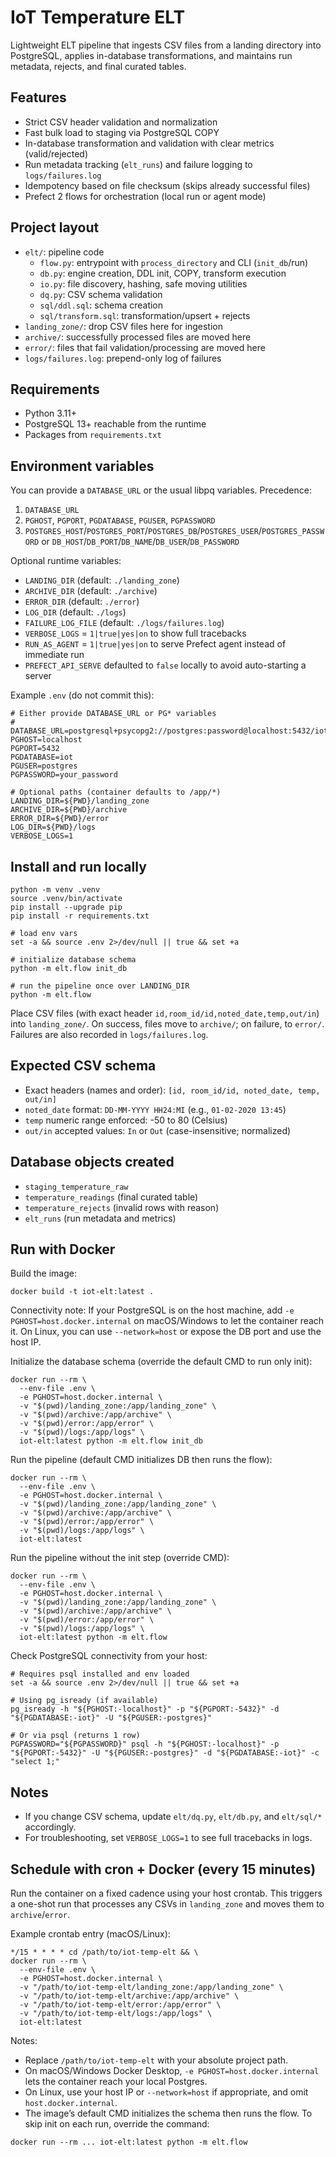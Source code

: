 # IoT Temperature ELT

Lightweight ELT pipeline that ingests CSV files from a landing directory into PostgreSQL, applies in-database transformations, and maintains run metadata, rejects, and final curated tables.

## Features

- Strict CSV header validation and normalization
- Fast bulk load to staging via PostgreSQL COPY
- In-database transformation and validation with clear metrics (valid/rejected)
- Run metadata tracking (`elt_runs`) and failure logging to `logs/failures.log`
- Idempotency based on file checksum (skips already successful files)
- Prefect 2 flows for orchestration (local run or agent mode)

## Project layout

- `elt/`: pipeline code
  - `flow.py`: entrypoint with `process_directory` and CLI (`init_db`/run)
  - `db.py`: engine creation, DDL init, COPY, transform execution
  - `io.py`: file discovery, hashing, safe moving utilities
  - `dq.py`: CSV schema validation
  - `sql/ddl.sql`: schema creation
  - `sql/transform.sql`: transformation/upsert + rejects
- `landing_zone/`: drop CSV files here for ingestion
- `archive/`: successfully processed files are moved here
- `error/`: files that fail validation/processing are moved here
- `logs/failures.log`: prepend-only log of failures

## Requirements

- Python 3.11+
- PostgreSQL 13+ reachable from the runtime
- Packages from `requirements.txt`

## Environment variables

You can provide a `DATABASE_URL` or the usual libpq variables. Precedence:

1) `DATABASE_URL`
2) `PGHOST`, `PGPORT`, `PGDATABASE`, `PGUSER`, `PGPASSWORD`
3) `POSTGRES_HOST`/`POSTGRES_PORT`/`POSTGRES_DB`/`POSTGRES_USER`/`POSTGRES_PASSWORD` or `DB_HOST`/`DB_PORT`/`DB_NAME`/`DB_USER`/`DB_PASSWORD`

Optional runtime variables:

- `LANDING_DIR` (default: `./landing_zone`)
- `ARCHIVE_DIR` (default: `./archive`)
- `ERROR_DIR` (default: `./error`)
- `LOG_DIR` (default: `./logs`)
- `FAILURE_LOG_FILE` (default: `./logs/failures.log`)
- `VERBOSE_LOGS` = `1|true|yes|on` to show full tracebacks
- `RUN_AS_AGENT` = `1|true|yes|on` to serve Prefect agent instead of immediate run
- `PREFECT_API_SERVE` defaulted to `false` locally to avoid auto-starting a server

Example `.env` (do not commit this):

```
# Either provide DATABASE_URL or PG* variables
# DATABASE_URL=postgresql+psycopg2://postgres:password@localhost:5432/iot
PGHOST=localhost
PGPORT=5432
PGDATABASE=iot
PGUSER=postgres
PGPASSWORD=your_password

# Optional paths (container defaults to /app/*)
LANDING_DIR=${PWD}/landing_zone
ARCHIVE_DIR=${PWD}/archive
ERROR_DIR=${PWD}/error
LOG_DIR=${PWD}/logs
VERBOSE_LOGS=1
```

## Install and run locally

```
python -m venv .venv
source .venv/bin/activate
pip install --upgrade pip
pip install -r requirements.txt

# load env vars
set -a && source .env 2>/dev/null || true && set +a

# initialize database schema
python -m elt.flow init_db

# run the pipeline once over LANDING_DIR
python -m elt.flow
```

Place CSV files (with exact header `id,room_id/id,noted_date,temp,out/in`) into `landing_zone/`. On success, files move to `archive/`; on failure, to `error/`. Failures are also recorded in `logs/failures.log`.

## Expected CSV schema

- Exact headers (names and order): `[id, room_id/id, noted_date, temp, out/in]`
- `noted_date` format: `DD-MM-YYYY HH24:MI` (e.g., `01-02-2020 13:45`)
- `temp` numeric range enforced: -50 to 80 (Celsius)
- `out/in` accepted values: `In` or `Out` (case-insensitive; normalized)

## Database objects created

- `staging_temperature_raw`
- `temperature_readings` (final curated table)
- `temperature_rejects` (invalid rows with reason)
- `elt_runs` (run metadata and metrics)

## Run with Docker

Build the image:

```
docker build -t iot-elt:latest .
```

Connectivity note: If your PostgreSQL is on the host machine, add `-e PGHOST=host.docker.internal` on macOS/Windows to let the container reach it. On Linux, you can use `--network=host` or expose the DB port and use the host IP.

Initialize the database schema (override the default CMD to run only init):

```
docker run --rm \
  --env-file .env \
  -e PGHOST=host.docker.internal \
  -v "$(pwd)/landing_zone:/app/landing_zone" \
  -v "$(pwd)/archive:/app/archive" \
  -v "$(pwd)/error:/app/error" \
  -v "$(pwd)/logs:/app/logs" \
  iot-elt:latest python -m elt.flow init_db
```

Run the pipeline (default CMD initializes DB then runs the flow):

```
docker run --rm \
  --env-file .env \
  -e PGHOST=host.docker.internal \
  -v "$(pwd)/landing_zone:/app/landing_zone" \
  -v "$(pwd)/archive:/app/archive" \
  -v "$(pwd)/error:/app/error" \
  -v "$(pwd)/logs:/app/logs" \
  iot-elt:latest
```

Run the pipeline without the init step (override CMD):


```
docker run --rm \
  --env-file .env \
  -e PGHOST=host.docker.internal \
  -v "$(pwd)/landing_zone:/app/landing_zone" \
  -v "$(pwd)/archive:/app/archive" \
  -v "$(pwd)/error:/app/error" \
  -v "$(pwd)/logs:/app/logs" \
  iot-elt:latest python -m elt.flow
```

Check PostgreSQL connectivity from your host:


```
# Requires psql installed and env loaded
set -a && source .env 2>/dev/null || true && set +a

# Using pg_isready (if available)
pg_isready -h "${PGHOST:-localhost}" -p "${PGPORT:-5432}" -d "${PGDATABASE:-iot}" -U "${PGUSER:-postgres}"

# Or via psql (returns 1 row)
PGPASSWORD="${PGPASSWORD}" psql -h "${PGHOST:-localhost}" -p "${PGPORT:-5432}" -U "${PGUSER:-postgres}" -d "${PGDATABASE:-iot}" -c "select 1;"
```



## Notes



- If you change CSV schema, update `elt/dq.py`, `elt/db.py`, and `elt/sql/*` accordingly.
- For troubleshooting, set `VERBOSE_LOGS=1` to see full tracebacks in logs.

## Schedule with cron + Docker (every 15 minutes)

Run the container on a fixed cadence using your host crontab. This triggers a one-shot run that processes any CSVs in `landing_zone` and moves them to `archive`/`error`.

Example crontab entry (macOS/Linux):

```
*/15 * * * * cd /path/to/iot-temp-elt && \
docker run --rm \
  --env-file .env \
  -e PGHOST=host.docker.internal \
  -v "/path/to/iot-temp-elt/landing_zone:/app/landing_zone" \
  -v "/path/to/iot-temp-elt/archive:/app/archive" \
  -v "/path/to/iot-temp-elt/error:/app/error" \
  -v "/path/to/iot-temp-elt/logs:/app/logs" \
  iot-elt:latest
```

Notes:

- Replace `/path/to/iot-temp-elt` with your absolute project path.
- On macOS/Windows Docker Desktop, `-e PGHOST=host.docker.internal` lets the container reach your local Postgres.
- On Linux, use your host IP or `--network=host` if appropriate, and omit `host.docker.internal`.
- The image’s default CMD initializes the schema then runs the flow. To skip init on each run, override the command:

```
docker run --rm ... iot-elt:latest python -m elt.flow
```


